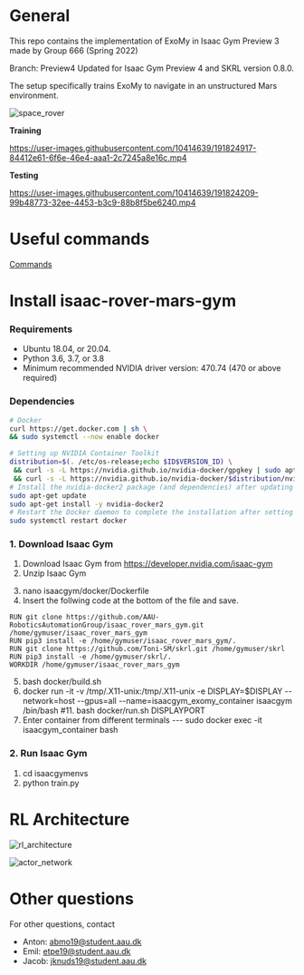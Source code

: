 # General
This repo contains the implementation of ExoMy in Isaac Gym Preview 3 made by Group 666 (Spring 2022)

Branch: Preview4
Updated for Isaac Gym Preview 4 and SKRL version 0.8.0.


The setup specifically trains ExoMy to navigate in an unstructured Mars environment.

![space_rover](https://user-images.githubusercontent.com/10414639/191826045-a9c50712-2d81-4dd1-91fe-7e0dc1a5123d.png)

**Training**

https://user-images.githubusercontent.com/10414639/191824917-84412e61-6f6e-46e4-aaa1-2c7245a8e16c.mp4

**Testing**

https://user-images.githubusercontent.com/10414639/191824209-99b48773-32ee-4453-b3c9-88b8f5be6240.mp4


# Useful commands
[Commands](docs/Commands.md)

# Install isaac-rover-mars-gym

<!---<details><summary>Docker (click to expand)</summary>--->

### Requirements

- Ubuntu 18.04, or 20.04.
- Python 3.6, 3.7, or 3.8
- Minimum recommended NVIDIA driver version: 470.74 (470 or above required)

  
### Dependencies
  ```bash
# Docker
curl https://get.docker.com | sh \
  && sudo systemctl --now enable docker
  
# Setting up NVIDIA Container Toolkit
distribution=$(. /etc/os-release;echo $ID$VERSION_ID) \
   && curl -s -L https://nvidia.github.io/nvidia-docker/gpgkey | sudo apt-key add - \
   && curl -s -L https://nvidia.github.io/nvidia-docker/$distribution/nvidia-docker.list | sudo tee /etc/apt/sources.list.d/nvidia-docker.list
# Install the nvidia-docker2 package (and dependencies) after updating the package listing:
sudo apt-get update
sudo apt-get install -y nvidia-docker2
# Restart the Docker daemon to complete the installation after setting the default runtime:
sudo systemctl restart docker

```
  
### 1. Download Isaac Gym
  
  1. Download Isaac Gym from https://developer.nvidia.com/isaac-gym
  2. Unzip Isaac Gym
  <!-- 3. nano isaacgym/docker/run.sh
  4. Remove all text and paste
```
#!/bin/bash
set -e
set -u

if [ $# -eq 0 ]
then
    echo "running docker without display"
    docker run -it --network=host --gpus=all --name=isaacgym_container isaacgym /bin/bash
else
    export DISPLAY=$DISPLAY
	echo "setting display to $DISPLAY"
	xhost +
	docker run -it -v /tmp/.X11-unix:/tmp/.X11-unix -e DISPLAY=$DISPLAY --network=host --gpus=all --name=isaacgym_container isaacgym /bin/bash
	xhost -
fi
```-->
3. nano isaacgym/docker/Dockerfile
4. Insert the follwing code at the bottom of the file and save.

```
RUN git clone https://github.com/AAU-RoboticsAutomationGroup/isaac_rover_mars_gym.git /home/gymuser/isaac_rover_mars_gym
RUN pip3 install -e /home/gymuser/isaac_rover_mars_gym/.
RUN git clone https://github.com/Toni-SM/skrl.git /home/gymuser/skrl
RUN pip3 install -e /home/gymuser/skrl/.
WORKDIR /home/gymuser/isaac_rover_mars_gym

```
<!---#7. sudo groupadd docker
#8. sudo gpasswd -a $USER docker
#9. restart PC-->
5. bash docker/build.sh
6. docker run -it -v /tmp/.X11-unix:/tmp/.X11-unix -e DISPLAY=$DISPLAY --network=host --gpus=all --name=isaacgym_exomy_container isaacgym /bin/bash
#11. bash docker/run.sh DISPLAYPORT
7. Enter container from different terminals --- sudo docker exec -it isaacgym_container bash 
  

<!---</details>--->

### 2. Run Isaac Gym
1. cd isaacgymenvs
2. python train.py


# RL Architecture

![rl_architecture](https://user-images.githubusercontent.com/10414639/191829922-0eb13701-f459-4f76-b972-9ac8f095d184.png)

![actor_network](https://user-images.githubusercontent.com/10414639/191830043-5c3ccf35-4297-4219-8d19-ce54e9d02a1e.png)


# Other questions
For other questions, contact 

- Anton: abmo19@student.aau.dk
- Emil: etpe19@student.aau.dk
- Jacob: jknuds19@student.aau.dk
